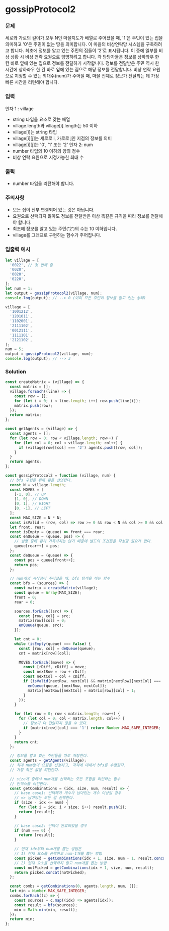 # gossipProtocol2
### 문제
세로와 가로의 길이가 모두 N인 마을지도가 배열로 주어졌을 때, '1'은 주민이 있는 집을 의미하고 '0'은 주민이 없는 땅을 의미합니다. 이 마을의 비상연락망 시스템을 구축하려고 합니다. 최초에 정보를 알고 있는 주민의 집들이 '2'로 표시됩니다. 이 중에 일부를 비상 상황 시 비상 연락 요원으로 임명하려고 합니다. 각 담당자들은 정보를 상하좌우 한 칸 바로 옆에 있는 집으로 정보를 전달하기 시작합니다. 정보를 전달받은 주민 역시 한 시간에 상하좌우 한 칸 바로 옆에 있는 집으로 해당 정보를 전달합니다. 비상 연락 요원으로 지정할 수 있는 최대수(num)가 주어질 때, 마을 전체로 정보가 전달되는 데 가장 빠른 시간을 리턴해야 합니다.

### 입력
인자 1 : village
- string 타입을 요소로 갖는 배열
- village.length와 village[i].length는 50 이하
- village[i]는 string 타입
- village[i][j]는 세로로 i, 가로로 j인 지점의 정보를 의미
- village[i][j]는 '0', '1' 또는 '2'
인자 2: num
- number 타입의 10 이하의 양의 정수
- 비상 연락 요원으로 지정가능한 최대 수
### 출력
- number 타입을 리턴해야 합니다.
### 주의사항
- 모든 집이 전부 연결되어 있는 것은 아닙니다.
- 요원으로 선택되지 않아도 정보를 전달받은 이상 똑같은 규칙을 따라 정보를 전달해야 합니다.
- 최초에 정보를 알고 있는 주민('2')의 수는 10 이하입니다.
- village를 그래프로 구현하는 함수가 주어집니다.
### 입출력 예시
```js
let village = [
  '0022', // 첫 번째 줄
  '0020',
  '0020',
  '0220',
];
let num = 1;
let output = gossipProtocol2(village, num);
console.log(output); // --> 0 (이미 모든 주민이 정보를 알고 있는 상태)

village = [
  '1001212',
  '1201011',
  '1102001',
  '2111102',
  '0012111',
  '1111101',
  '2121102',
];
num = 5;
output = gossipProtocol2(village, num);
console.log(output); // --> 3 
```

### Solution
```js
const createMatrix = (village) => {
  const matrix = [];
  village.forEach((line) => {
    const row = [];
    for (let i = 0; i < line.length; i++) row.push(line[i]);
    matrix.push(row);
  });
  return matrix;
};

const getAgents = (village) => {
  const agents = [];
  for (let row = 0; row < village.length; row++) {
    for (let col = 0; col < village.length; col++) {
      if (village[row][col] === '2') agents.push([row, col]);
    }
  }
  return agents;
};

const gossipProtocol2 = function (village, num) {
  // bfs 구현을 위해 큐를 선언한다.
  const N = village.length;
  const MOVES = [
    [-1, 0], // UP
    [1, 0], // DOWN
    [0, 1], // RIGHT
    [0, -1], // LEFT
  ];
  const MAX_SIZE = N * N;
  const isValid = (row, col) => row >= 0 && row < N && col >= 0 && col < N;
  let front, rear;
  const isEmpty = (queue) => front === rear;
  const enQueue = (queue, pos) => {
    // 실행 중에 큐가 가득차지는 않기 때문에 별도의 조건문을 작성할 필요가 없다.
    queue[rear++] = pos;
  };
  const deQueue = (queue) => {
    const pos = queue[front++];
    return pos;
  };

  // num개의 시작점이 주어졌을 때, bfs 탐색을 하는 함수
  const bfs = (sources) => {
    const matrix = createMatrix(village);
    const queue = Array(MAX_SIZE);
    front = 0;
    rear = 0;

    sources.forEach((src) => {
      const [row, col] = src;
      matrix[row][col] = 0;
      enQueue(queue, src);
    });

    let cnt = 0;
    while (isEmpty(queue) === false) {
      const [row, col] = deQueue(queue);
      cnt = matrix[row][col];

      MOVES.forEach((move) => {
        const [rDiff, cDiff] = move;
        const nextRow = row + rDiff;
        const nextCol = col + cDiff;
        if (isValid(nextRow, nextCol) && matrix[nextRow][nextCol] === '1') {
          enQueue(queue, [nextRow, nextCol]);
          matrix[nextRow][nextCol] = matrix[row][col] + 1;
        }
      });
    }

    for (let row = 0; row < matrix.length; row++) {
      for (let col = 0; col < matrix.length; col++) {
        // 정보가 다 전달되지 않을 수 있다.
        if (matrix[row][col] === '1') return Number.MAX_SAFE_INTEGER;
      }
    }
    return cnt;
  };

  // 정보를 알고 있는 주민들을 따로 저장한다.
  const agents = getAgents(village);
  // 최대 num명의 요원을 선정하고, 각각에 대해서 bfs를 수행한다.
  // 가장 작은 값을 리턴한다.

  // size개 중에서 num개를 선택하는 모든 조합을 리턴하는 함수
  // 인덱스를 리턴한다.
  const getCombinations = (idx, size, num, result) => {
    // base case1: 선택해야 개수가 남아있는 개수 이상일 경우
    // => 남아있는 모든 걸 선택한다.
    if (size - idx <= num) {
      for (let i = idx; i < size; i++) result.push(i);
      return [result];
    }

    // base case2: 선택이 완료되었을 경우
    if (num === 0) {
      return [result];
    }

    // 현재 idx부터 num개를 뽑는 방법은
    // 1) 현재 요소를 선택하고 num-1개를 뽑는 방법
    const picked = getCombinations(idx + 1, size, num - 1, result.concat(idx));
    // 2) 현재 요소를 선택하지 않고 num개를 뽑는 방법
    const notPicked = getCombinations(idx + 1, size, num, result);
    return picked.concat(notPicked);
  };

  const combs = getCombinations(0, agents.length, num, []);
  let min = Number.MAX_SAFE_INTEGER;
  combs.forEach((c) => {
    const sources = c.map((idx) => agents[idx]);
    const result = bfs(sources);
    min = Math.min(min, result);
  });
  return min;
};
```